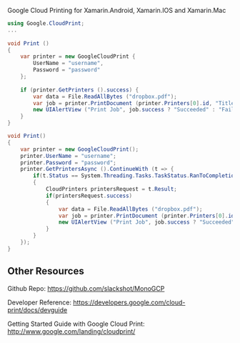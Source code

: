 Google Cloud Printing for Xamarin.Android, Xamarin.IOS and Xamarin.Mac


```csharp
using Google.CloudPrint;
...
 
void Print ()
{
    var printer = new GoogleCloudPrint {
        UserName = "username",
        Password = "password"
    };
    
    if (printer.GetPrinters ().success) {
        var data = File.ReadAllBytes ("dropbox.pdf");
        var job = printer.PrintDocument (printer.Printers[0].id, "Title", data, "application/pdf");
        new UIAlertView ("Print Job", job.success ? "Succeeded" : "Failed", null, "Ok", null).Show ();
    }
}

void Print()
{
	var printer = new GoogleCloudPrint();
	printer.UserName = "username";
	printer.Password = "password";
	printer.GetPrintersAsync ().ContinueWith (t => { 
		if(t.Status == System.Threading.Tasks.TaskStatus.RanToCompletion)
		{
			CloudPrinters printersRequest = t.Result;
			if(printersRequest.success)
			{
				var data = File.ReadAllBytes ("dropbox.pdf");
				var job = printer.PrintDocument (printer.Printers[0].id, "Title", data, "application/pdf");
				new UIAlertView ("Print Job", job.success ? "Succeeded" : "Failed", null, "Ok", null).Show ();
			}	
		}
	});
}

```

## Other Resources

Github Repo:
https://github.com/slackshot/MonoGCP

Developer Reference:
https://developers.google.com/cloud-print/docs/devguide

Getting Started Guide with Google Cloud Print:
http://www.google.com/landing/cloudprint/